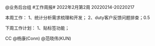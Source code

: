 @业务后台组 #工作周报#
2022年2月第2周 20220214-20220217

本周工作：
1、统计分析需求梳理和开发；
2、duty客户反馈问题排查；0.5

下周工作计划：
1、贴标签功能；

CC @杨康(Conn) @范晓伟(KUN)
